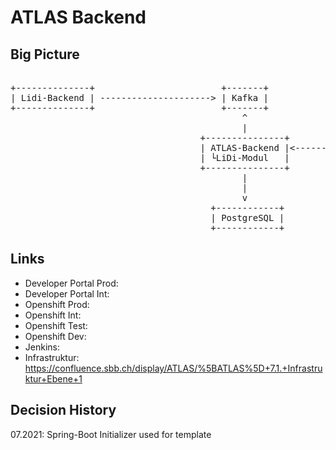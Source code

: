 # ATLAS Backend

## Big Picture
<pre>

+--------------+                        +-------+
| Lidi-Backend | ---------------------> | Kafka |
+--------------+                        +-------+
                                            ^
                                            |
                                    +---------------+          +------------------------+               +----------------+
                                    | ATLAS-Backend |<---------| API-Management Gateway |<--------------| ATLAS-Frontend |
                                    | └LiDi-Modul   |          | CloudWAF Container     |               +----------------+                  
                                    +---------------+          +------------------------+               
                                            |
                                            |
                                            v
                                      +------------+
                                      | PostgreSQL |
                                      +------------+
</pre>

## Links
* Developer Portal Prod:
* Developer Portal Int:
* Openshift Prod:
* Openshift Int:
* Openshift Test:
* Openshift Dev: 
* Jenkins:
* Infrastruktur: https://confluence.sbb.ch/display/ATLAS/%5BATLAS%5D+7.1.+Infrastruktur+Ebene+1


## Decision History
07.2021: Spring-Boot Initializer used for template